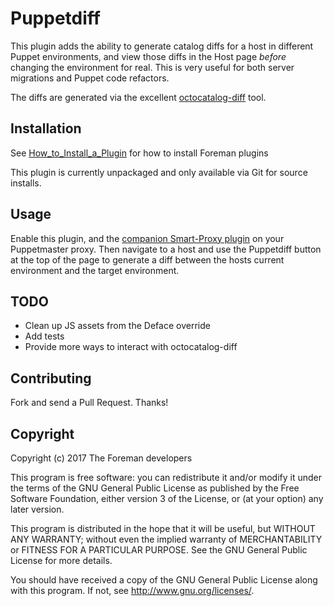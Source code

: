 # Puppetdiff

This plugin adds the ability to generate catalog diffs for a host in different
Puppet environments, and view those diffs in the Host page *before* changing
the environment for real. This is very useful for both server migrations and
Puppet code refactors.

The diffs are generated via the excellent
[octocatalog-diff](https://github.com/github/octocatalog-diff) tool.

## Installation

See [How_to_Install_a_Plugin](http://projects.theforeman.org/projects/foreman/wiki/How_to_Install_a_Plugin)
for how to install Foreman plugins

This plugin is currently unpackaged and only available via Git for source installs.

## Usage

Enable this plugin, and the [companion Smart-Proxy
plugin](https://github.com/GregSutcliffe/smart_proxy_puppetdiff) on your
Puppetmaster proxy. Then navigate to a host and use the Puppetdiff button at
the top of the page to generate a diff between the hosts current environment
and the target environment.

## TODO

* Clean up JS assets from the Deface override
* Add tests
* Provide more ways to interact with octocatalog-diff

## Contributing

Fork and send a Pull Request. Thanks!

## Copyright

Copyright (c) 2017 The Foreman developers

This program is free software: you can redistribute it and/or modify
it under the terms of the GNU General Public License as published by
the Free Software Foundation, either version 3 of the License, or
(at your option) any later version.

This program is distributed in the hope that it will be useful,
but WITHOUT ANY WARRANTY; without even the implied warranty of
MERCHANTABILITY or FITNESS FOR A PARTICULAR PURPOSE.  See the
GNU General Public License for more details.

You should have received a copy of the GNU General Public License
along with this program.  If not, see <http://www.gnu.org/licenses/>.
